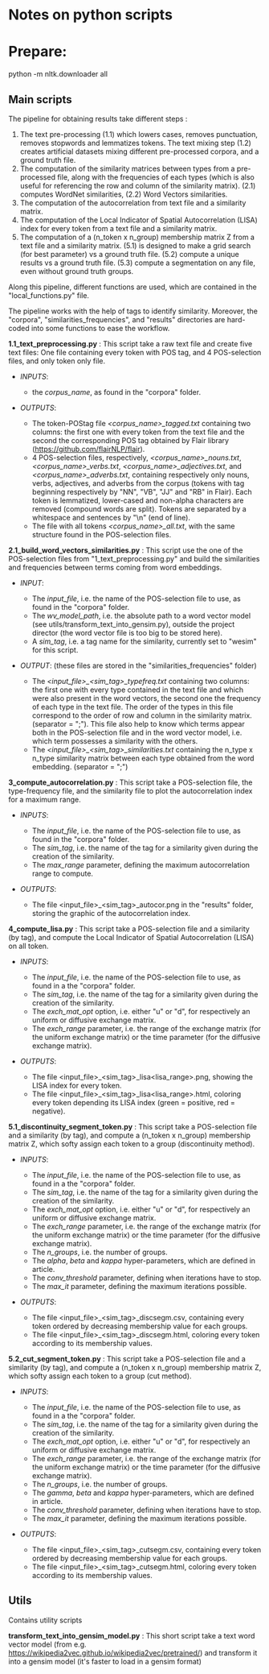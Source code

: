 # Notes on python scripts

# Prepare:

python -m nltk.downloader all

## Main scripts

The pipeline for obtaining results take different steps :

1. The text pre-processing (1.1) which lowers cases, removes punctuation, removes stopwords and lemmatizes tokens. The 
   text mixing step (1.2) creates artificial datasets mixing different pre-processed corpora, and a ground truth file.
2. The computation of the similarity matrices between types from a pre-processed file, 
   along with the frequencies of each types (which is also useful for referencing the row and column of the 
   similarity matrix). (2.1) computes WordNet similarities, (2.2) Word Vectors similarities.
3. The computation of the autocorrelation from text file and a similarity matrix.
4. The computation of the Local Indicator of Spatial Autocorrelation (LISA) index for every token from a text file and 
   a similarity matrix.
5. The computation of a (n_token x n_group) membership matrix Z from a text file and a similarity matrix. (5.1) 
   is designed to make a grid search (for best parameter) vs a ground truth file. (5.2) compute a unique results vs 
   a ground truth file. (5.3) compute a segmentation on any file, even without ground truth groups.

Along this pipeline, different functions are used, which are contained in the "local_functions.py" file.

The pipeline works with the help of tags to identify similarity. Moreover, the "corpora", "similarities_frequencies",
and "results" directories are hard-coded into some functions to ease the workflow.

**1.1_text_preprocessing.py** : This script take a raw text file and create five text files: One file containing every
token with POS tag, and 4 POS-selection files, and only token only file.

- *INPUTS*:

    - the *corpus_name*, as found in the "corpora" folder.

- *OUTPUTS*:

    - The token-POStag file *<corpus_name>_tagged.txt* containing two columns: the first one with every token from the text file
  and the second the corresponding POS tag obtained by Flair library (https://github.com/flairNLP/flair).
    - 4 POS-selection files, respectively, *<corpus_name>_nouns.txt*, *<corpus_name>_verbs.txt*,
    *<corpus_name>_adjectives.txt*, and *<corpus_name>_adverbs.txt*, containing respectively only nouns, verbs,
    adjectives, and adverbs from the corpus (tokens with tag beginning respectively by "NN", "VB", "JJ" and "RB" in
    Flair). Each token is lemmatized, lower-cased and non-alpha characters are removed (compound words are split).
    Tokens are separated by a whitespace and sentences by "\n" (end of line).
    - The file with all tokens *<corpus_name>_all.txt*, with the same structure found in the POS-selection files.

**2.1_build_word_vectors_similarities.py** : This script use the one of the POS-selection files from
"1_text_preprocessing.py" and build the similarities and frequencies between terms coming from word embeddings.

- *INPUT*:

    - The *input_file*, i.e. the name of the POS-selection file to use, as found in the "corpora" folder.
    - The *wv_model_path*, i.e. the absolute path to a word vector model (see utils/transform_text_into_gensim.py),
    outside the project director (the word vector file is too big to be stored here).
    - A *sim_tag*, i.e. a tag name for the similarity, currently set to "wesim" for this script.

- *OUTPUT*: (these files are stored in the "similarities_frequencies" folder)

    - The *<input_file>_<sim_tag>_typefreq.txt* containing two columns: the first one with every type contained in the
    text file and which were also present in the word vectors, the second one the frequency of each type in the text
    file. The order of the types in this file correspond to the order of row and column in the similarity matrix.
    (separator = ";"). This file also help to know which terms appear both in the POS-selection file and in
    the word vector model, i.e. which term possesses a similarity with the others.
    - The *<input_file>_<sim_tag>_similarities.txt* containing the n_type x n_type similarity matrix between each type
    obtained from the word embedding. (separator = ";")

**3_compute_autocorrelation.py** : This script take a POS-selection file, the type-frequency file, and the similarity
file to plot the autocorrelation index for a maximum range.

- *INPUTS*:

    - The *input_file*, i.e. the name of the POS-selection file to use, as found in the "corpora" folder.
    - The *sim_tag*, i.e. the name of the tag for a similarity given during the creation of the similarity.
    - The *max_range* parameter, defining the maximum autocorrelation range to compute.

- *OUTPUTS*:

    - The file <input_file>_<sim_tag>_autocor.png in the "results" folder, storing the graphic of the
    autocorrelation index.

**4_compute_lisa.py** : This script take a POS-selection file and a similarity (by tag), and compute the Local
Indicator of Spatial Autocorrelation (LISA) on all token.

- *INPUTS*:

    - The *input_file*, i.e. the name of the POS-selection file to use, as found in a the "corpora" folder.
    - The *sim_tag*, i.e. the name of the tag for a similarity given during the creation of the similarity.
    - The *exch_mat_opt* option, i.e. either "u" or "d", for respectively an uniform or diffusive exchange matrix.
    - The *exch_range* parameter, i.e. the range of the exchange matrix (for the uniform exchange matrix) or
    the time parameter (for the diffusive exchange matrix).

- *OUTPUTS*:

    - The file <input_file>_<sim_tag>_lisa<lisa_range>.png, showing the LISA index for every token.
    - The file <input_file>_<sim_tag>_lisa<lisa_range>.html, coloring every token depending its LISA index
    (green = positive, red = negative).

**5.1_discontinuity_segment_token.py** : This script take a POS-selection file and a similarity (by tag),
and compute a (n_token x n_group) membership matrix Z, which softy assign each token to a group (discontinuity method).

- *INPUTS*:

    - The *input_file*, i.e. the name of the POS-selection file to use, as found in a the "corpora" folder.
    - The *sim_tag*, i.e. the name of the tag for a similarity given during the creation of the similarity.
    - The *exch_mat_opt* option, i.e. either "u" or "d", for respectively an uniform or diffusive exchange matrix.
    - The *exch_range* parameter, i.e. the range of the exchange matrix (for the uniform exchange matrix) or
    the time parameter (for the diffusive exchange matrix).
    - The *n_groups*, i.e. the number of groups.
    - The *alpha*, *beta* and *kappa* hyper-parameters, which are defined in article.
    - The *conv_threshold* parameter, defining when iterations have to stop.
    - The *max_it* parameter, defining the maximum iterations possible.

- *OUTPUTS*:

    - The file <input_file>_<sim_tag>_discsegm.csv, containing every token ordered by decreasing membership value for
    each groups.
    - The file <input_file>_<sim_tag>_discsegm.html, coloring every token according to its membership values.

**5.2_cut_segment_token.py** : This script take a POS-selection file and a similarity (by tag),
and compute a (n_token x n_group) membership matrix Z, which softy assign each token to a group (cut method).

- *INPUTS*:

    - The *input_file*, i.e. the name of the POS-selection file to use, as found in a the "corpora" folder.
    - The *sim_tag*, i.e. the name of the tag for a similarity given during the creation of the similarity.
    - The *exch_mat_opt* option, i.e. either "u" or "d", for respectively an uniform or diffusive exchange matrix.
    - The *exch_range* parameter, i.e. the range of the exchange matrix (for the uniform exchange matrix) or
    the time parameter (for the diffusive exchange matrix).
    - The *n_groups*, i.e. the number of groups.
    - The *gamma*, *beta* and *kappa* hyper-parameters, which are defined in article.
    - The *conv_threshold* parameter, defining when iterations have to stop.
    - The *max_it* parameter, defining the maximum iterations possible.

- *OUTPUTS*:

    - The file <input_file>_<sim_tag>_cutsegm.csv, containing every token ordered by decreasing membership value for
    each groups.
    - The file <input_file>_<sim_tag>_cutsegm.html, coloring every token according to its membership values.

## Utils

Contains utility scripts

**transform_text_into_gensim_model.py** : This short script take a text word vector model
(from e.g. https://wikipedia2vec.github.io/wikipedia2vec/pretrained/) and transform it into a gensim model
(it's faster to load in a gensim format)

